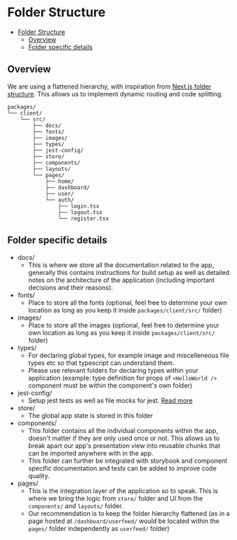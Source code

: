 # Folder Structure

- [Folder Structure](#folder-structure)
  - [Overview](#overview)
  - [Folder specific details](#folder-specific-details)

## Overview

We are using a flattened hierarchy, with inspiration from [Next.js folder structure](https://nextjs.org/docs/routing/introduction). This allows us to implement dynamic routing and code splitting.

```
packages/
└── client/
    └── src/
        ├── docs/
        ├── fonts/
        ├── images/
        ├── types/
        ├── jest-config/
        ├── store/
        ├── components/
        ├── layouts/
        └── pages/
            ├── home/
            ├── dashboard/
            ├── user/
            └── auth/
                ├── login.tsx
                ├── logout.tsx
                └── register.tsx

```

## Folder specific details

- docs/
  - This is where we store all the documentation related to the app, generally this contains instructions for build setup as well as detailed notes on the architecture of the application (including important decisions and their reasons).
- fonts/
  - Place to store all the fonts (optional, feel free to determine your own location as long as you keep it inside `packages/client/src/` folder)
- images/
  - Place to store all the images (optional, feel free to determine your own location as long as you keep it inside `packages/client/src/` folder)
- types/
  - For declaring global types, for example image and miscelleneous file types etc so that typescript can understand them.
  - Please use relevant folders for declaring types within your application (example: type definition for props of `<HelloWorld />` component must be within the component's own folder)
- jest-config/
  - Setup jest tests as well as file mocks for jest. [Read more](https://archive.jestjs.io/docs/en/23.x/manual-mocks)
- store/
  - The global app state is stored in this folder
- components/
  - This folder contains all the individual components within the app, doesn't matter if they are only used once or not. This allows us to break apart our app's presentation view into reusable chunks that can be imported anywhere with in the app.
  - This folder can further be integrated with storybook and component specific documentation and tests can be added to improve code quality.
- pages/
  - This is the integration layer of the application so to speak. This is where we bring the logic from `store/` folder and UI from the `components/` and `layouts/` folder.
  - Our recommendation is to keep the folder hierarchy flattened (as in a page hosted at `/dashboard/userfeed/` would be located within the `pages/` folder independently as `userfeed/` folder)

